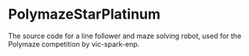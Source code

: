 # PolymazeStarPlatinum
The source code for a line follower and maze solving robot, used for the Polymaze competition by vic-spark-enp.
